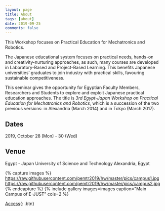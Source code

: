 ```yaml
---
layout: page
title: About
tags: [about]
date: 2019-09-25
comments: false
---
```


This Workshop focuses on Practical Education for Mechatronics and Robotics.


The Japanese educational system focuses on practical needs, hands-on and creativity-nurturing approaches, as such, many courses are developed in Laboratory-Based and Project-Based Learning. This benefits Japanese universities’ graduates to join industry with practical skills, favouring sustainable competitiveness.


This seminar gives the opportunity for Egyptian Faculty Members, Researchers and Students to explore and exploit Japanese practical education approaches. The title is *3rd Egypt-Japan Workshop on Practical Education for Mechatronics and Robotics*, which is a succession of the two previous versions: in Alexandria (March 2014) and in Tokyo (March 2017).


## Dates
2019, October 28 (Mon) - 30 (Wed)

## Venue

Egypt - Japan University of Science and Technology
Alexandria, Egypt


{% capture images %}
    https://raw.githubusercontent.com/pemtr2019/hw/master/pics/campus1.jpg
    https://raw.githubusercontent.com/pemtr2019/hw/master/pics/campus2.jpg
{% endcapture %}
{% include gallery images=images caption="Main Campus of E-JUST" cols=2 %}

[Access](https://pemtr2019.github.io/venue/){: .btn}

